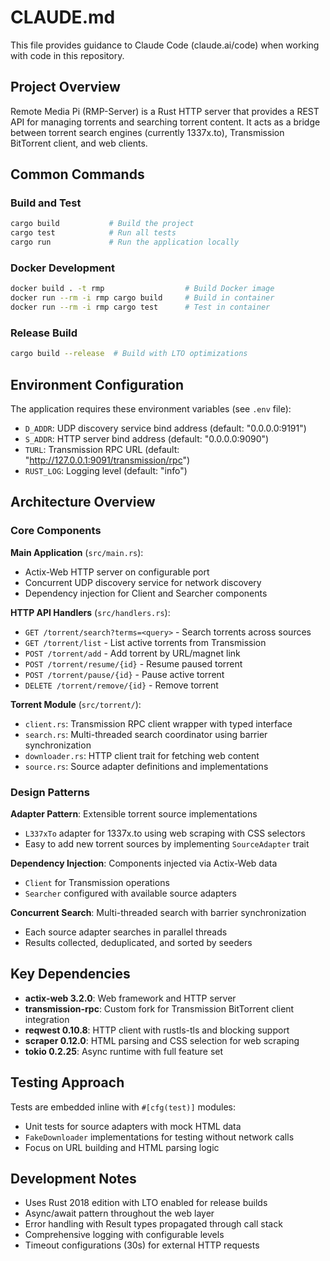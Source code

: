 # CLAUDE.md

This file provides guidance to Claude Code (claude.ai/code) when working with code in this repository.

## Project Overview

Remote Media Pi (RMP-Server) is a Rust HTTP server that provides a REST API for managing torrents and searching torrent content. It acts as a bridge between torrent search engines (currently 1337x.to), Transmission BitTorrent client, and web clients.

## Common Commands

### Build and Test
```bash
cargo build           # Build the project
cargo test            # Run all tests
cargo run             # Run the application locally
```

### Docker Development
```bash
docker build . -t rmp                  # Build Docker image
docker run --rm -i rmp cargo build     # Build in container
docker run --rm -i rmp cargo test      # Test in container
```

### Release Build
```bash
cargo build --release  # Build with LTO optimizations
```

## Environment Configuration

The application requires these environment variables (see `.env` file):
- `D_ADDR`: UDP discovery service bind address (default: "0.0.0.0:9191")
- `S_ADDR`: HTTP server bind address (default: "0.0.0.0:9090") 
- `TURL`: Transmission RPC URL (default: "http://127.0.0.1:9091/transmission/rpc")
- `RUST_LOG`: Logging level (default: "info")

## Architecture Overview

### Core Components

**Main Application** (`src/main.rs`):
- Actix-Web HTTP server on configurable port
- Concurrent UDP discovery service for network discovery
- Dependency injection for Client and Searcher components

**HTTP API Handlers** (`src/handlers.rs`):
- `GET /torrent/search?terms=<query>` - Search torrents across sources
- `GET /torrent/list` - List active torrents from Transmission
- `POST /torrent/add` - Add torrent by URL/magnet link
- `POST /torrent/resume/{id}` - Resume paused torrent
- `POST /torrent/pause/{id}` - Pause active torrent  
- `DELETE /torrent/remove/{id}` - Remove torrent

**Torrent Module** (`src/torrent/`):
- `client.rs`: Transmission RPC client wrapper with typed interface
- `search.rs`: Multi-threaded search coordinator using barrier synchronization
- `downloader.rs`: HTTP client trait for fetching web content
- `source.rs`: Source adapter definitions and implementations

### Design Patterns

**Adapter Pattern**: Extensible torrent source implementations
- `L337xTo` adapter for 1337x.to using web scraping with CSS selectors
- Easy to add new torrent sources by implementing `SourceAdapter` trait

**Dependency Injection**: Components injected via Actix-Web data
- `Client` for Transmission operations
- `Searcher` configured with available source adapters

**Concurrent Search**: Multi-threaded search with barrier synchronization
- Each source adapter searches in parallel threads
- Results collected, deduplicated, and sorted by seeders

## Key Dependencies

- **actix-web 3.2.0**: Web framework and HTTP server
- **transmission-rpc**: Custom fork for Transmission BitTorrent client integration
- **reqwest 0.10.8**: HTTP client with rustls-tls and blocking support
- **scraper 0.12.0**: HTML parsing and CSS selection for web scraping
- **tokio 0.2.25**: Async runtime with full feature set

## Testing Approach

Tests are embedded inline with `#[cfg(test)]` modules:
- Unit tests for source adapters with mock HTML data
- `FakeDownloader` implementations for testing without network calls
- Focus on URL building and HTML parsing logic

## Development Notes

- Uses Rust 2018 edition with LTO enabled for release builds
- Async/await pattern throughout the web layer
- Error handling with Result types propagated through call stack
- Comprehensive logging with configurable levels
- Timeout configurations (30s) for external HTTP requests